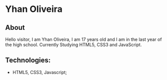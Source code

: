 <h1> Yhan Oliveira </h1>
<h2> About </h2>
<p> Hello visitor, I am Yhan Oliveira, I am 17 years old and I am in the last year of the high school. Currently Studying HTML5, CSS3 and JavaScript. </p>
<h2> Technologies: </h2>
<ul>
<li> HTML5, CSS3, Javascript;</li>
</ul>
